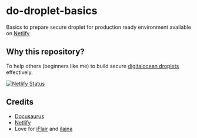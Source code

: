 # do-droplet-basics
Basics to prepare secure droplet for production ready environment available on [Netlify](https://do-droplet-basics.netlify.app/)

## Why this repository?
To help others (beginners like me) to build secure [digitalocean droplets](https://www.digitalocean.com/products/droplets/) effectively.

[![Netlify Status](https://api.netlify.com/api/v1/badges/57b800f8-9ee9-4b7b-aceb-a1f90831df4e/deploy-status)](https://app.netlify.com/sites/do-droplet-basics/deploys)

## Credits
- [Docusaurus](https://v2.docusaurus.io/)
- [Netlify](https://www.netlify.com/)
- Love for [iFlair](https://www.iflair.com/) and [ilajna](http://ilajna.co/)

